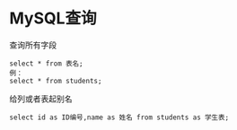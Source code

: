 # MySQL查询

查询所有字段
```
select * from 表名;
例：
select * from students;
```

给列或者表起别名
```
select id as ID编号,name as 姓名 from students as 学生表;
```
